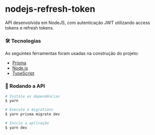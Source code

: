 # nodejs-refresh-token

API desenvolvida em NodeJS, com autenticação JWT utilizando access tokens e refresh tokens.

### 🛠 Tecnologias

As seguintes ferramentas foram usadas na construção do projeto:

- [Prisma](https://www.prisma.io/)
- [Node.js](https://nodejs.org/en/)
- [TypeScript](https://www.typescriptlang.org/)

### 🚀 Rodando a API

```bash
# Instale as dependências
$ yarn

# Execute a migrations
$ yarn prisma migrate dev

# Inicie a aplicação
$ yarn dev
```


